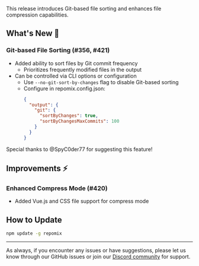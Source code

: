 This release introduces Git-based file sorting and enhances file compression capabilities.

## What's New 🚀

### Git-based File Sorting (#356, #421)
* Added ability to sort files by Git commit frequency
  * Prioritizes frequently modified files in the output
* Can be controlled via CLI options or configuration
  * Use `--no-git-sort-by-changes` flag to disable Git-based sorting
  * Configure in repomix.config.json:
    ```json
    {
      "output": {
        "git": {
          "sortByChanges": true,
          "sortByChangesMaxCommits": 100
        }
      }
    }
    ```
Special thanks to @SpyC0der77 for suggesting this feature!

## Improvements ⚡️

### Enhanced Compress Mode (#420)
* Added Vue.js and CSS file support for compress mode

## How to Update

```bash
npm update -g repomix
```

---

As always, if you encounter any issues or have suggestions, please let us know through our GitHub issues or join our [Discord community](https://discord.gg/wNYzTwZFku) for support.

